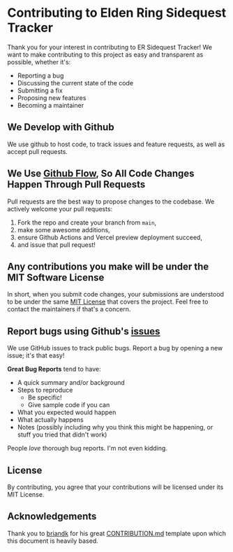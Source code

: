 # Contributing to Elden Ring Sidequest Tracker

Thank you for your interest in contributing to ER Sidequest Tracker! We want to make contributing to this project as easy and transparent as possible, whether it's:

- Reporting a bug
- Discussing the current state of the code
- Submitting a fix
- Proposing new features
- Becoming a maintainer

## We Develop with Github

We use github to host code, to track issues and feature requests, as well as accept pull requests.

## We Use [Github Flow](https://docs.github.com/en/get-started/quickstart/github-flow), So All Code Changes Happen Through Pull Requests

Pull requests are the best way to propose changes to the codebase. We actively welcome your pull requests:

1. Fork the repo and create your branch from `main`,
2. make some awesome additions,
3. ensure Github Actions and Vercel preview deployment succeed,
4. and issue that pull request!

## Any contributions you make will be under the MIT Software License

In short, when you submit code changes, your submissions are understood to be under the same [MIT License](https://github.com/mhogeveen/er-sidequest-tracker/blob/main/LICENSE) that covers the project. Feel free to contact the maintainers if that's a concern.

## Report bugs using Github's [issues](https://github.com/mhogeveen/er-sidequest-tracker/issues)

We use GitHub issues to track public bugs. Report a bug by opening a new issue; it's that easy!

**Great Bug Reports** tend to have:

- A quick summary and/or background
- Steps to reproduce
  - Be specific!
  - Give sample code if you can
- What you expected would happen
- What actually happens
- Notes (possibly including why you think this might be happening, or stuff you tried that didn't work)

People _love_ thorough bug reports. I'm not even kidding.

## License

By contributing, you agree that your contributions will be licensed under its MIT License.

## Acknowledgements

Thank you to [briandk](https://github.com/briandk) for his great [CONTRIBUTION.md](https://gist.github.com/briandk/3d2e8b3ec8daf5a27a62) template upon which this document is heavily based.
